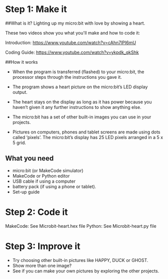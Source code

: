 # Step 1: Make it
##What is it?
Lighting up my micro:bit with love by showing a heart.

These two videos show you what you'll make and how to code it:

Introduction: https://www.youtube.com/watch?v=cAhn7lPI6mU 

Coding Guide: https://www.youtube.com/watch?v=ykpdk_qkShk 


##How it works

- When the program is transferred (flashed) to your micro:bit, the processor steps through the instructions you gave it.
  
- The program shows a heart picture on the micro:bit’s LED display output.
  
- The heart stays on the display as long as it has power because you haven’t given it any further instructions to show anything else.
  
- The micro:bit has a set of other built-in images you can use in your projects.

- Pictures on computers, phones and tablet screens are made using dots called ‘pixels’. The micro:bit’s display has 25 LED pixels arranged in a 5 x 5 grid.



## What you need

- micro:bit (or MakeCode simulator)
- MakeCode or Python editor
- USB cable if using a computer
- battery pack (if using a phone or tablet).
- Set-up guide

# Step 2: Code it
MakeCode: See Microbit-heart.hex file
Python: See Microbit-heart.py file 

# Step 3: Improve it
- Try choosing other built-in pictures like HAPPY, DUCK or GHOST.
- Show more than one image?
- See if you can make your own pictures by exploring the other projects. 
